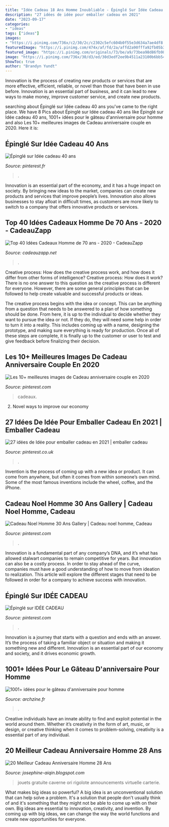 ```yaml
---
title: "Idée Cadeau 18 Ans Homme Inoubliable - Épinglé Sur Idée Cadeau 40 Ans"
description: "27 idées de idée pour emballer cadeau en 2021"
date: "2023-09-17"
categories:
- "ideas"
tags: ["ideas"]
images:
- "https://i.pinimg.com/736x/c2/30/2c/c2302c5efc604b0f55e3d634a7ae4df8.jpg"
featuredImage: "https://i.pinimg.com/474x/af/fd/2a/affd2a90fffa92fb05b3a0d98ce1be0c.jpg"
featured_image: "https://i.pinimg.com/originals/73/be/a9/73bea98d86fb98e30b22b606fd31dd03.jpg"
image: "https://i.pinimg.com/736x/30/d3/ed/30d3edf2ee9b4511a23100b6bb54fae8.jpg"
ShowToc: true
author: "Brandyn Yundt"
---
```



Innovation is the process of creating new products or services that are more effective, efficient, reliable, or novel than those that have been in use before. Innovation is an essential part of business, and it can lead to new ways to make money, improve customer service, and create new products.

	

		
searching about Épinglé sur Idée cadeau 40 ans you've came to the right place. We have 8 Pics about Épinglé sur Idée cadeau 40 ans like Épinglé sur Idée cadeau 40 ans, 1001+ idées pour le gâteau d&#039;anniversaire pour homme and also Les 10+ meilleures images de Cadeau anniversaire couple en 2020. Here it is:
		
    
## Épinglé Sur Idée Cadeau 40 Ans

<img loading=lazy src="https://i.pinimg.com/736x/30/d3/ed/30d3edf2ee9b4511a23100b6bb54fae8.jpg" onerror="this.onerror=null;this.src='https://tse3.mm.bing.net/th?id=OIP.MhgGoCBBWgWpSxgTIZmdNgHaHa&amp;pid=15.1';" alt="Épinglé sur Idée cadeau 40 ans">

_Source: pinterest.fr_

>. 

	

Innovation is an essential part of the economy, and it has a huge impact on society. By bringing new ideas to the market, companies can create new products and services that improve people’s lives. Innovation also allows businesses to stay afloat in difficult times, as customers are more likely to switch to a company that offers innovative products or services.

    
## Top 40 Idées Cadeaux Homme De 70 Ans - 2020 - CadeauZapp

<img loading=lazy src="https://m.media-amazon.com/images/I/41rbaceTvWL.jpg" onerror="this.onerror=null;this.src='https://tse4.mm.bing.net/th?id=OIP.QzuBtNa2PFcSKH5DNjAFmAHaGR&amp;pid=15.1';" alt="Top 40 Idées Cadeaux Homme de 70 ans - 2020 - CadeauZapp">

_Source: cadeauzapp.net_

>. 

	

Creative process: How does the creative process work, and how does it differ from other forms of intelligence?
Creative process: How does it work?
There is no one answer to this question as the creative process is different for everyone. However, there are some general principles that can be followed to help create valuable and successful products or ideas. 

The creative process begins with the idea or concept. This can be anything from a question that needs to be answered to a plan of how something should be done. From here, it is up to the individual to decide whether they want to pursue the idea or not. If they do, they will need some help in order to turn it into a reality. This includes coming up with a name, designing the prototype, and making sure everything is ready for production. Once all of these steps are complete, it is finally up to the customer or user to test and give feedback before finalizing their decision.

    
## Les 10+ Meilleures Images De Cadeau Anniversaire Couple En 2020

<img loading=lazy src="https://i.pinimg.com/474x/af/fd/2a/affd2a90fffa92fb05b3a0d98ce1be0c.jpg" onerror="this.onerror=null;this.src='https://tse2.mm.bing.net/th?id=OIP.IcJ8iFZ7Yww6trd0_PpprAAAAA&amp;pid=15.1';" alt="Les 10+ meilleures images de Cadeau anniversaire couple en 2020">

_Source: pinterest.com_

>cadeaux. 

	

2. Novel ways to improve our economy

    
## 27 Idées De Idée Pour Emballer Cadeau En 2021 | Emballer Cadeau

<img loading=lazy src="https://i.pinimg.com/474x/5e/43/82/5e4382f0d2b3d5857b9248e6f775d373.jpg" onerror="this.onerror=null;this.src='https://tse3.mm.bing.net/th?id=OIP.plyJSkyqVxukTDb2dRs8HgAAAA&amp;pid=15.1';" alt="27 idées de Idée pour emballer cadeau en 2021 | emballer cadeau">

_Source: pinterest.co.uk_

>. 

	

Invention is the process of coming up with a new idea or product. It can come from anywhere, but often it comes from within someone’s own mind. Some of the most famous inventions include the wheel, coffee, and the iPhone.

    
## Cadeau Noel Homme 30 Ans Gallery | Cadeau Noel Homme, Cadeau

<img loading=lazy src="https://i.pinimg.com/736x/c2/30/2c/c2302c5efc604b0f55e3d634a7ae4df8.jpg" onerror="this.onerror=null;this.src='https://tse4.mm.bing.net/th?id=OIP.GPo2h0w_OUvdpKUfm8GOWgHaMl&amp;pid=15.1';" alt="Cadeau Noel Homme 30 Ans Gallery | Cadeau noel homme, Cadeau">

_Source: pinterest.com_

>. 

	

Innovation is a fundamental part of any company’s DNA, and it’s what has allowed stalwart companies to remain competitive for years. But innovation can also be a costly process. In order to stay ahead of the curve, companies must have a good understanding of how to move from ideation to realization. This article will explore the different stages that need to be followed in order for a company to achieve success with innovation.

    
## Épinglé Sur IDÉE CADEAU

<img loading=lazy src="https://i.pinimg.com/originals/73/be/a9/73bea98d86fb98e30b22b606fd31dd03.jpg" onerror="this.onerror=null;this.src='https://tse1.mm.bing.net/th?id=OIP.i67rNlNN2VNp3EWXE1jcsQHaFI&amp;pid=15.1';" alt="Épinglé sur IDÉE CADEAU">

_Source: pinterest.com_

>. 

	

Innovation is a journey that starts with a question and ends with an answer. It’s the process of taking a familiar object or situation and making it something new and different. Innovation is an essential part of our economy and society, and it drives economic growth.

    
## 1001+ Idées Pour Le Gâteau D&#039;anniversaire Pour Homme

<img loading=lazy src="https://archzine.fr/wp-content/uploads/2017/04/un-bon-gateau-d-anniversaire-gateau-pour-un-anniversaire-bmw.jpg" onerror="this.onerror=null;this.src='https://tse3.mm.bing.net/th?id=OIP.Kt3aBu6q6g1XscmZLS7n2gHaLH&amp;pid=15.1';" alt="1001+ idées pour le gâteau d&#039;anniversaire pour homme">

_Source: archzine.fr_

>. 

	

Creative individuals have an innate ability to find and exploit potential in the world around them. Whether it’s creativity in the form of art, music, or design, or creative thinking when it comes to problem-solving, creativity is a essential part of any individual.

    
## 20 Meilleur Cadeau Anniversaire Homme 28 Ans

<img loading=lazy src="https://lh3.googleusercontent.com/proxy/WIYUW_YXHDERJfB_5XcWto5ETrFHEAKZPfIpoDUpOT5AEYx0Ed_xmIieE8yWNDQfJHHw7Nn2xDfXEkmVN77X2xR_vC2kI7lTtNNo32LgZMRYyZ8-xIoM63T4F2N9UQ6t=s0-d" onerror="this.onerror=null;this.src='https://tse3.mm.bing.net/th?id=OIP.x2mySSxFmy2dKicSeAeV_AHaKa&amp;pid=15.1';" alt="20 Meilleur Cadeau Anniversaire Homme 28 Ans">

_Source: josephine-aiqin.blogspot.com_

>jouets gratuite caverne ori rigolote announcements virtuelle carterie. 

	

What makes big ideas so powerful?
A big idea is an unconventional solution that can help solve a problem. It's a solution that people don't usually think of and it's something that they might not be able to come up with on their own. Big ideas are essential to innovation, creativity, and invention. By coming up with big ideas, we can change the way the world functions and create new opportunities for everyone.

